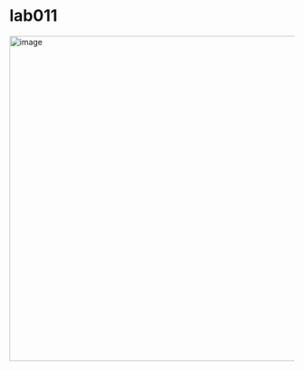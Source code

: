 # lab011
<img width="1107" height="575" alt="image" src="https://github.com/user-attachments/assets/0d325e94-4941-4182-89f4-1483f5e2fa45" />

